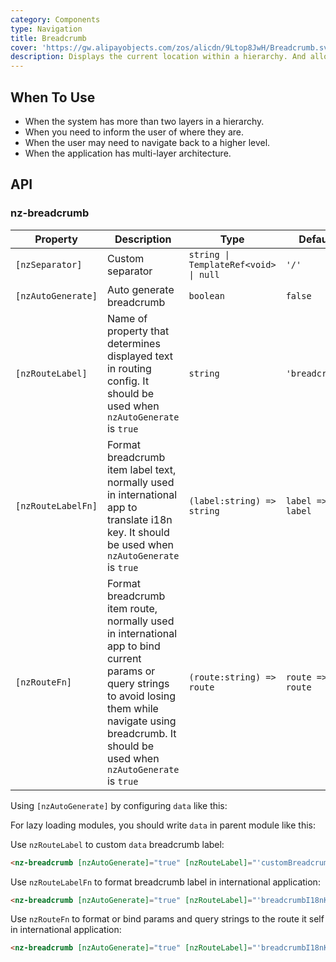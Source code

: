 ```yaml
---
category: Components
type: Navigation
title: Breadcrumb
cover: 'https://gw.alipayobjects.com/zos/alicdn/9Ltop8JwH/Breadcrumb.svg'
description: Displays the current location within a hierarchy. And allow going back to states higher up in the hierarchy.
---
```



## When To Use

- When the system has more than two layers in a hierarchy.
- When you need to inform the user of where they are.
- When the user may need to navigate back to a higher level.
- When the application has multi-layer architecture.


## API

### nz-breadcrumb

| Property           | Description                                                                                                                                                                                                      | Type                                  | Default          |
| ------------------ | ---------------------------------------------------------------------------------------------------------------------------------------------------------------------------------------------------------------- | ------------------------------------- | ---------------- |
| `[nzSeparator]`    | Custom separator                                                                                                                                                                                                 | `string \| TemplateRef<void> \| null` | `'/'`            |
| `[nzAutoGenerate]` | Auto generate breadcrumb                                                                                                                                                                                         | `boolean`                             | `false`          |
| `[nzRouteLabel]`   | Name of property that determines displayed text in routing config. It should be used when `nzAutoGenerate` is `true`                                                                                             | `string`                              | `'breadcrumb'`   |
| `[nzRouteLabelFn]` | Format breadcrumb item label text, normally used in international app to translate i18n key. It should be used when `nzAutoGenerate` is `true`                                                                   | `(label:string) => string`            | `label => label` |
| `[nzRouteFn]`      | Format breadcrumb item route, normally used in international app to bind current params or query strings to avoid losing them while navigate using breadcrumb. It should be used when `nzAutoGenerate` is `true` | `(route:string) => route`             | `route => route` |

Using `[nzAutoGenerate]` by configuring `data` like this:


For lazy loading modules, you should write `data` in parent module like this:


Use `nzRouteLabel` to custom `data` breadcrumb label:

```html
<nz-breadcrumb [nzAutoGenerate]="true" [nzRouteLabel]="'customBreadcrumb'"></nz-breadcrumb>
```


Use `nzRouteLabelFn` to format breadcrumb label in international application:

```html
<nz-breadcrumb [nzAutoGenerate]="true" [nzRouteLabel]="'breadcrumbI18nKey'" [nzRouteLabelFn]="translateFn"></nz-breadcrumb>
```



Use `nzRouteFn` to format or bind params and query strings to the route it self in international application:

```html
<nz-breadcrumb [nzAutoGenerate]="true" [nzRouteLabel]="'breadcrumbI18nKey'" [nzRouteLabelFn]="translateFn" [nzRouteFn]="customRoute"></nz-breadcrumb>
```




